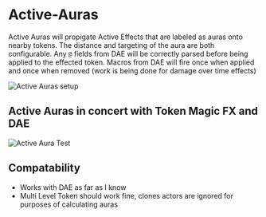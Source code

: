# Active-Auras

Active Auras will propigate Active Effects that are labeled as auras onto nearby tokens. 
The distance and targeting of the aura are both configurable.
Any ```@``` fields from DAE will be correctly parsed before being applied to the effected token.
Macros from DAE will fire once when applied and once when removed (work is being done for damage over time effects)


![Active Auras setup](https://github.com/kandashi/Active-Auras/blob/main/Images/Active%20Auras%20AE.PNG)

## Active Auras in concert with Token Magic FX and DAE
![Active Aura Test](https://github.com/kandashi/Active-Auras/blob/main/Images/ActiveAuras%20test2.gif)
## Compatability
- Works with DAE as far as I know
- Multi Level Token should work fine, clones actors are ignored for purposes of calculating auras
